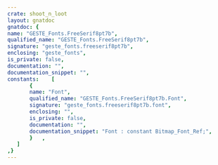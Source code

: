 ```yaml
---
crate: shoot_n_loot
layout: gnatdoc
gnatdoc: {
name: "GESTE_Fonts.FreeSerif8pt7b",
qualified_name: "GESTE_Fonts.FreeSerif8pt7b",
signature: "geste_fonts.freeserif8pt7b",
enclosing: "geste_fonts",
is_private: false,
documentation: "",
documentation_snippet: "",
constants:    [
       {
       name: "Font",
       qualified_name: "GESTE_Fonts.FreeSerif8pt7b.Font",
       signature: "geste_fonts.freeserif8pt7b.font",
       enclosing: "",
       is_private: false,
       documentation: "",
       documentation_snippet: "Font : constant Bitmap_Font_Ref;",
       }   ,
   ]
,}
---
```


